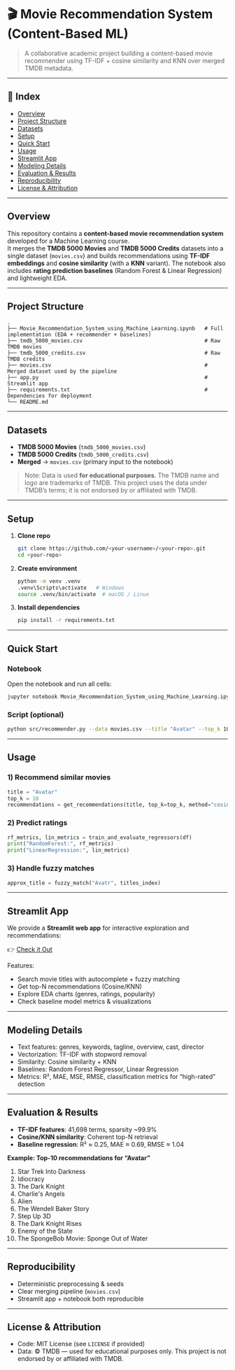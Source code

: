 # 🎬 Movie Recommendation System (Content-Based ML)

> A collaborative academic project building a content-based movie recommender using TF-IDF + cosine similarity and KNN over merged TMDB metadata.  

---

## 🧭 Index
- [Overview](#overview)
- [Project Structure](#project-structure)
- [Datasets](#datasets)
- [Setup](#setup)
- [Quick Start](#quick-start)
- [Usage](#usage)
- [Streamlit App](#streamlit-app)
- [Modeling Details](#modeling-details)
- [Evaluation & Results](#evaluation--results)
- [Reproducibility](#reproducibility)
- [License & Attribution](#license--attribution)

---

## Overview
This repository contains a **content-based movie recommendation system** developed for a Machine Learning course.  
It merges the **TMDB 5000 Movies** and **TMDB 5000 Credits** datasets into a single dataset (`movies.csv`) and builds recommendations using **TF-IDF embeddings** and **cosine similarity** (with a **KNN** variant). The notebook also includes **rating prediction baselines** (Random Forest & Linear Regression) and lightweight EDA.

---

## Project Structure
```
.
├── Movie_Recommendation_System_using_Machine_Learning.ipynb   # Full implementation (EDA + recommender + baselines)
├── tmdb_5000_movies.csv                                       # Raw TMDB movies
├── tmdb_5000_credits.csv                                      # Raw TMDB credits
├── movies.csv                                                 # Merged dataset used by the pipeline
├── app.py                                                     # Streamlit app
├── requirements.txt                                           # Dependencies for deployment
└── README.md
```

---

## Datasets
- **TMDB 5000 Movies** (`tmdb_5000_movies.csv`)
- **TMDB 5000 Credits** (`tmdb_5000_credits.csv`)
- **Merged** → `movies.csv` (primary input to the notebook)

> Note: Data is used **for educational purposes**. The TMDB name and logo are trademarks of TMDB. This project uses the data under TMDB’s terms; it is not endorsed by or affiliated with TMDB.

---

## Setup
1. **Clone repo**
   ```bash
   git clone https://github.com/<your-username>/<your-repo>.git
   cd <your-repo>
   ```

2. **Create environment**
   ```bash
   python -m venv .venv
   .venv\Scripts\activate   # Windows
   source .venv/bin/activate  # macOS / Linux
   ```

3. **Install dependencies**
   ```bash
   pip install -r requirements.txt
   ```

---

## Quick Start
### Notebook
Open the notebook and run all cells:
```bash
jupyter notebook Movie_Recommendation_System_using_Machine_Learning.ipynb
```

### Script (optional)
```bash
python src/recommender.py --data movies.csv --title "Avatar" --top_k 10
```

---

## Usage
### 1) Recommend similar movies
```python
title = "Avatar"
top_k = 10
recommendations = get_recommendations(title, top_k=top_k, method="cosine")
```

### 2) Predict ratings
```python
rf_metrics, lin_metrics = train_and_evaluate_regressors(df)
print("RandomForest:", rf_metrics)
print("LinearRegression:", lin_metrics)
```

### 3) Handle fuzzy matches
```python
approx_title = fuzzy_match("Avatr", titles_index)
```

---

## Streamlit App
We provide a **Streamlit web app** for interactive exploration and recommendations:  

👉 [Check it Out](https://movie-recommendations-ysytem.streamlit.app/)  

Features:
- Search movie titles with autocomplete + fuzzy matching  
- Get top-N recommendations (Cosine/KNN)  
- Explore EDA charts (genres, ratings, popularity)  
- Check baseline model metrics & visualizations  

---

## Modeling Details
- Text features: genres, keywords, tagline, overview, cast, director  
- Vectorization: TF-IDF with stopword removal  
- Similarity: Cosine similarity + KNN  
- Baselines: Random Forest Regressor, Linear Regression  
- Metrics: R², MAE, MSE, RMSE, classification metrics for “high-rated” detection  

---

## Evaluation & Results
- **TF-IDF features**: 41,698 terms, sparsity ~99.9%  
- **Cosine/KNN similarity**: Coherent top-N retrieval  
- **Baseline regression**: R² ≈ 0.25, MAE ≈ 0.69, RMSE ≈ 1.04  

**Example: Top-10 recommendations for “Avatar”**  
1) Star Trek Into Darkness  
2) Idiocracy  
3) The Dark Knight  
4) Charlie's Angels  
5) Alien  
6) The Wendell Baker Story  
7) Step Up 3D  
8) The Dark Knight Rises  
9) Enemy of the State  
10) The SpongeBob Movie: Sponge Out of Water

---

## Reproducibility
- Deterministic preprocessing & seeds  
- Clear merging pipeline (`movies.csv`)  
- Streamlit app + notebook both reproducible  

---

## License & Attribution
- Code: MIT License (see `LICENSE` if provided)
- Data: © TMDB — used for educational purposes only. This project is not endorsed by or affiliated with TMDB.

